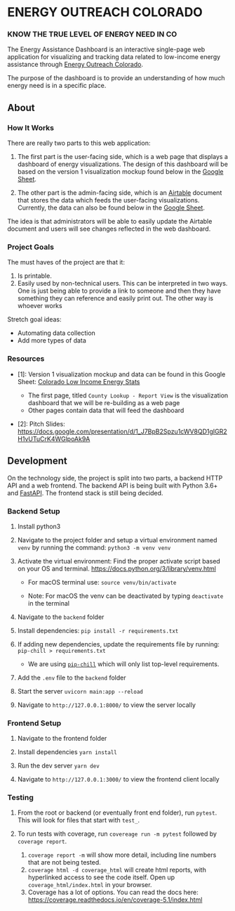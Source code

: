 # ENERGY OUTREACH COLORADO
### KNOW THE TRUE LEVEL OF ENERGY NEED IN CO

The Energy Assistance Dashboard is an interactive single-page web
application for visualizing and tracking data related to low-income
energy assistance through [Energy Outreach Colorado](https://www.energyoutreach.org/).

The purpose of the dashboard is to provide an understanding of how
much energy need is in a specific place.

## About
### How It Works
There are really two parts to this web application:

1. The first part is the user-facing side, which is a web page that
   displays a dashboard of energy visualizations. The design of this
   dashboard will be based on the version 1 visualization mockup
   found below in the [Google Sheet](#resources).

2. The other part is the admin-facing side, which is an
   [Airtable](https://airtable.com) document that stores the data
   which feeds the user-facing visualizations. Currently, the data
   can also be found below in the [Google Sheet](#resources).

The idea is that administrators will be able to easily update
the Airtable document and users will see changes reflected in the web
dashboard.

### Project Goals
The must haves of the project are that it:

1. Is printable.
2. Easily used by non-technical users. This can be interpreted in two ways. One is just being able to provide a link to someone and then they have something they can reference and easily print out. The other way is whoever works

Stretch goal ideas:
* Automating data collection
* Add more types of data

### Resources

- [1]: Version 1 visualization mockup and data can be found in this
  Google Sheet: [Colorado Low Income Energy Stats](https://docs.google.com/spreadsheets/u/3/d/1e6nSz5Mw8kloFNkSN-xi2IjnSP_pclgJy7U1C1fBx68/edit?usp=sharing)
  - The first page, titled `County Lookup - Report View` is the
    visualization dashboard that we will be re-building as a web page
  - Other pages contain data that will feed the dashboard

- [2]: Pitch Slides: https://docs.google.com/presentation/d/1_J7BpB2Spzu1cWV8QD1gIGR2H1vUTuCrK4WGlpoAk9A

## Development
On the technology side, the project is split into two parts, a backend
HTTP API and a web frontend. The backend API is being built with
Python 3.6+ and [FastAPI](https://fastapi.tiangolo.com/). The
frontend stack is still being decided.

### Backend Setup
1. Install python3

1. Navigate to the project folder and setup a virtual environment named `venv` by running the command:
`python3 -m venv venv`

1. Activate the virtual environment:
Find the proper activate script based on your OS and terminal.  https://docs.python.org/3/library/venv.html

   - For macOS terminal use: `source venv/bin/activate`

   - Note: For macOS the venv can be deactivated by typing `deactivate` in the terminal

1. Navigate to the `backend` folder

1. Install dependencies:
`pip install -r requirements.txt`

1. If adding new dependencies, update the requirements file by running:
`pip-chill > requirements.txt`

    - We are using [`pip-chill`](https://pypi.org/project/pip-chill/) which will only list top-level requirements.

1. Add the `.env` file to the `backend` folder

1. Start the server
`uvicorn main:app --reload`

1. Navigate to `http://127.0.0.1:8000/` to view the server locally

### Frontend Setup
1. Navigate to the frontend folder

1. Install dependencies `yarn install`

1. Run the dev server `yarn dev`

1. Navigate to `http://127.0.0.1:3000/` to view the frontend client locally

### Testing

1. From the root or backend (or eventually front end folder), run `pytest`. 
This will look for files that start with `test_`.

1. To run tests with coverage, run `covereage run -m pytest` 
followed by `coverage report`.

    1. `coverage report -m` will show more detail, including line numbers that are not being tested.
    1. `coverage html -d coverage_html` will create html reports, with hyperlinked access to see the code itself. 
    Open up `coverage_html/index.html` in your browser.
    1. Coverage has a lot of options. You can read the docs here: https://coverage.readthedocs.io/en/coverage-5.1/index.html 